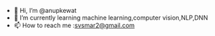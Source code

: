 - 👋 Hi, I’m @anupkewat
- 🌱 I’m currently learning machine learning,computer vision,NLP,DNN
- 📫 How to reach me :svsmar2@gmail.com

<!---
anupkewat/anupkewat is a ✨ special ✨ repository because its `README.md` (this file) appears on your GitHub profile.
You can click the Preview link to take a look at your changes.
--->
